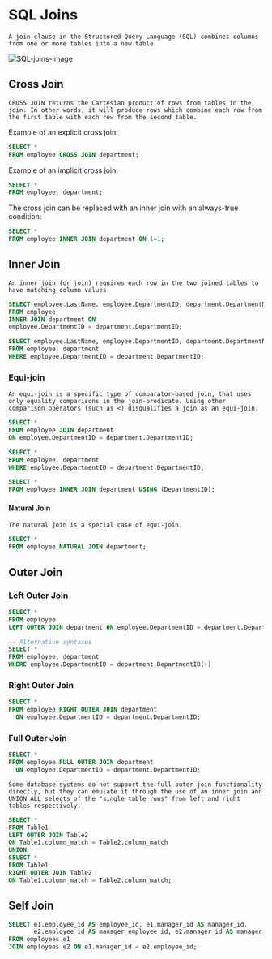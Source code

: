 # SQL Joins

    A join clause in the Structured Query Language (SQL) combines columns from one or more tables into a new table.

![SQL-joins-image](https://miro.medium.com/v2/resize:fit:1100/format:webp/1*4lPn1y63GGLKsEEpLxS8BQ.png)

## Cross Join
    CROSS JOIN returns the Cartesian product of rows from tables in the join. In other words, it will produce rows which combine each row from the first table with each row from the second table.

Example of an explicit cross join:
```sql
SELECT *
FROM employee CROSS JOIN department;
```
Example of an implicit cross join:
```sql
SELECT *
FROM employee, department;
```
The cross join can be replaced with an inner join with an always-true condition:
```sql
SELECT *
FROM employee INNER JOIN department ON 1=1;
```

## Inner Join
    An inner join (or join) requires each row in the two joined tables to have matching column values

```sql
SELECT employee.LastName, employee.DepartmentID, department.DepartmentName 
FROM employee 
INNER JOIN department ON
employee.DepartmentID = department.DepartmentID;

SELECT employee.LastName, employee.DepartmentID, department.DepartmentName 
FROM employee, department
WHERE employee.DepartmentID = department.DepartmentID;
```

### Equi-join
    An equi-join is a specific type of comparator-based join, that uses only equality comparisons in the join-predicate. Using other comparison operators (such as <) disqualifies a join as an equi-join.
    
```sql
SELECT *
FROM employee JOIN department
ON employee.DepartmentID = department.DepartmentID;

SELECT *
FROM employee, department
WHERE employee.DepartmentID = department.DepartmentID;

SELECT *
FROM employee INNER JOIN department USING (DepartmentID);
```

#### Natural Join
    The natural join is a special case of equi-join.
```sql
SELECT *
FROM employee NATURAL JOIN department;
```

## Outer Join
### Left Outer Join
```sql
SELECT *
FROM employee 
LEFT OUTER JOIN department ON employee.DepartmentID = department.DepartmentID;

-- Alternative syntaxes
SELECT *
FROM employee, department
WHERE employee.DepartmentID = department.DepartmentID(+)
```

### Right Outer Join
```sql
SELECT *
FROM employee RIGHT OUTER JOIN department
  ON employee.DepartmentID = department.DepartmentID;
```

### Full Outer Join
```sql
SELECT *
FROM employee FULL OUTER JOIN department
  ON employee.DepartmentID = department.DepartmentID;
```

    Some database systems do not support the full outer join functionality directly, but they can emulate it through the use of an inner join and UNION ALL selects of the "single table rows" from left and right tables respectively.
    
```sql
SELECT *
FROM Table1
LEFT OUTER JOIN Table2
ON Table1.column_match = Table2.column_match
UNION
SELECT *
FROM Table1
RIGHT OUTER JOIN Table2
ON Table1.column_match = Table2.column_match;
```

## Self Join
```sql
SELECT e1.employee_id AS employee_id, e1.manager_id AS manager_id,
       e2.employee_id AS manager_employee_id, e2.manager_id AS manager_manager_id
FROM employees e1
JOIN employees e2 ON e1.manager_id = e2.employee_id;
```